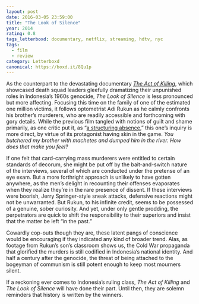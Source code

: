```yaml
---
layout: post 
date: 2016-03-05 23:59:00
title: "The Look of Silence"
year: 2014
rating: 0.8
tags_letterboxd: documentary, netflix, streaming, hdtv, nyc
tags:
  - film
  - review
category: Letterboxd
canonical: https://boxd.it/8Qu1p
---
```


As the counterpart to the devastating documentary [<cite>The Act of Killing](http://letterboxd.com/robweychert/film/the-act-of-killing/), which showcased death squad leaders gleefully dramatizing their unpunished roles in Indonesia’s 1960s genocide, <cite>The Look of Silence</cite> is less pronounced but more affecting. Focusing this time on the family of one of the estimated one million victims, it follows optometrist Adi Rukun as he calmly confronts his brother’s murderers, who are readily accessible and forthcoming with gory details. While the previous film tangled with notions of guilt and shame primarily, as one critic put it, as “[a structuring absence](http://cinema-scope.com/cinema-scope-magazine/24-find-me-guilty-joshua-oppenheimers-the-act-of-killing/),” this one’s inquiry is more direct, by virtue of its protagonist having skin in the game. *You butchered my brother with machetes and dumped him in the river. How does that make you feel?*

If one felt that card-carrying mass murderers were entitled to certain standards of decorum, she might be put off by the bait-and-switch nature of the interviews, several of which are conducted under the pretense of an eye exam. But a more forthright approach is unlikely to have gotten anywhere, as the men’s delight in recounting their offenses evaporates when they realize they’re in the rare presence of dissent. If these interviews were boorish, Jerry Springer-style sneak attacks, defensive reactions might not be unwarranted. But Rukun, to his infinite credit, seems to be possessed of a genuine, sober curiosity. And yet, under only gentle prodding, the perpetrators are quick to shift the responsibility to their superiors and insist that the matter be left “in the past.”

Cowardly cop-outs though they are, these latent pangs of conscience would be encouraging if they indicated any kind of broader trend. Alas, as footage from Rukun’s son’s classroom shows us, the Cold War propaganda that glorified the murders is still codified in Indonesia’s national identity. And half a century after the genocide, the threat of being attached to the bogeyman of communism is still potent enough to keep most mourners silent.

If a reckoning ever comes to Indonesia’s ruling class, <cite>The Act of Killing</cite> and <cite>The Look of Silence</cite> will have done their part. Until then, they are solemn reminders that history is written by the winners.